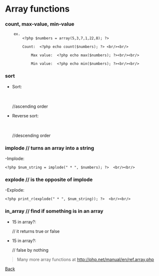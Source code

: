 # Array functions

### count, max-value, min-value
```
	ex.
		<?php $numbers = array(5,3,7,1,22,8); ?>

		Count:	<?php echo count($numbers); ?> <br/><br/>

			Max value:	<?php echo max($numbers); ?><br/><br/>

			Min value:	<?php echo min($numbers); ?><br/><br/>
```

### sort

- Sort:		
	
	<?php sort($numbers); print_r($numbers); ?><br/><br/>	//ascending order
	
- Reverse sort:	

 	<?php rsort($numbers); print_r($numbers); ?><br/><br/>	//descending order

### implode 	// turns an array into a string

-Implode:

	<?php $num_string = implode(" * ", $numbers); ?>  <br/><br/>

### explode		// is the opposite of implode
	
-Explode:

	<?php print_r(explode(" * ", $num_string)); ?>  <br/><br/>

### in_array		// find if something is in an array

- 15 in array?: 

	<?php echo in_array(15, $numbers); ?>		// it returns true or false
									
- 15 in array?: 

	<?php echo in_array(1, $numbers); ?>		// false by nothing


>	Many more array functions at
	http://php.net/manual/en/ref.array.php



[Back](https://github.com/stefan22/phpIntro)


		

